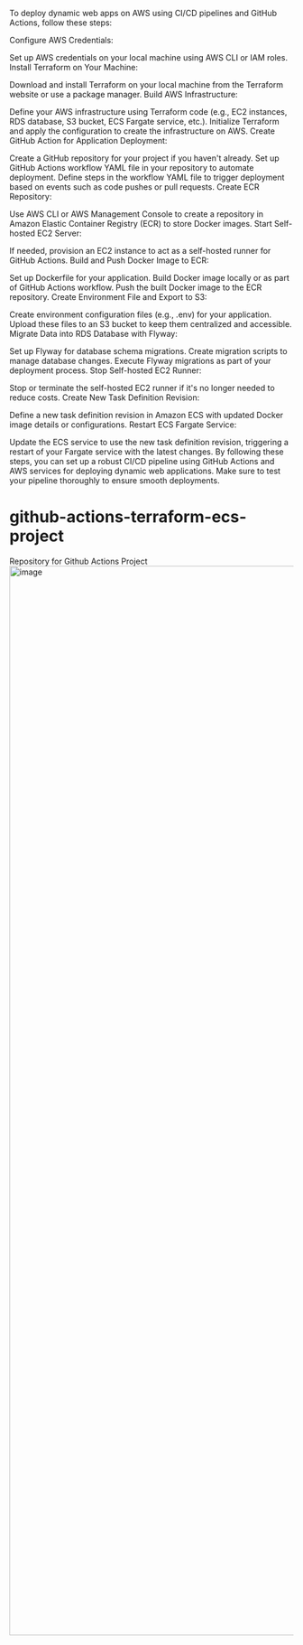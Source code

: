 To deploy dynamic web apps on AWS using CI/CD pipelines and GitHub Actions, follow these steps:

Configure AWS Credentials:

Set up AWS credentials on your local machine using AWS CLI or IAM roles.
Install Terraform on Your Machine:

Download and install Terraform on your local machine from the Terraform website or use a package manager.
Build AWS Infrastructure:

Define your AWS infrastructure using Terraform code (e.g., EC2 instances, RDS database, S3 bucket, ECS Fargate service, etc.).
Initialize Terraform and apply the configuration to create the infrastructure on AWS.
Create GitHub Action for Application Deployment:

Create a GitHub repository for your project if you haven't already.
Set up GitHub Actions workflow YAML file in your repository to automate deployment.
Define steps in the workflow YAML file to trigger deployment based on events such as code pushes or pull requests.
Create ECR Repository:

Use AWS CLI or AWS Management Console to create a repository in Amazon Elastic Container Registry (ECR) to store Docker images.
Start Self-hosted EC2 Server:

If needed, provision an EC2 instance to act as a self-hosted runner for GitHub Actions.
Build and Push Docker Image to ECR:

Set up Dockerfile for your application.
Build Docker image locally or as part of GitHub Actions workflow.
Push the built Docker image to the ECR repository.
Create Environment File and Export to S3:

Create environment configuration files (e.g., .env) for your application.
Upload these files to an S3 bucket to keep them centralized and accessible.
Migrate Data into RDS Database with Flyway:

Set up Flyway for database schema migrations.
Create migration scripts to manage database changes.
Execute Flyway migrations as part of your deployment process.
Stop Self-hosted EC2 Runner:

Stop or terminate the self-hosted EC2 runner if it's no longer needed to reduce costs.
Create New Task Definition Revision:

Define a new task definition revision in Amazon ECS with updated Docker image details or configurations.
Restart ECS Fargate Service:

Update the ECS service to use the new task definition revision, triggering a restart of your Fargate service with the latest changes.
By following these steps, you can set up a robust CI/CD pipeline using GitHub Actions and AWS services for deploying dynamic web applications. Make sure to test your pipeline thoroughly to ensure smooth deployments.

# github-actions-terraform-ecs-project
Repository for Github Actions Project
<img width="1894" alt="image" src="https://github.com/olayusuf22/github-actions-terraform-ecs-project/assets/101833511/6296ad5b-cb14-411f-827e-b84ee3d2c431">
